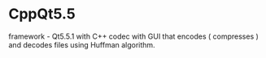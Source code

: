 # CppQt5.5
framework - Qt5.5.1 with C++
codec with GUI that encodes ( compresses ) and decodes files using Huffman algorithm. 
